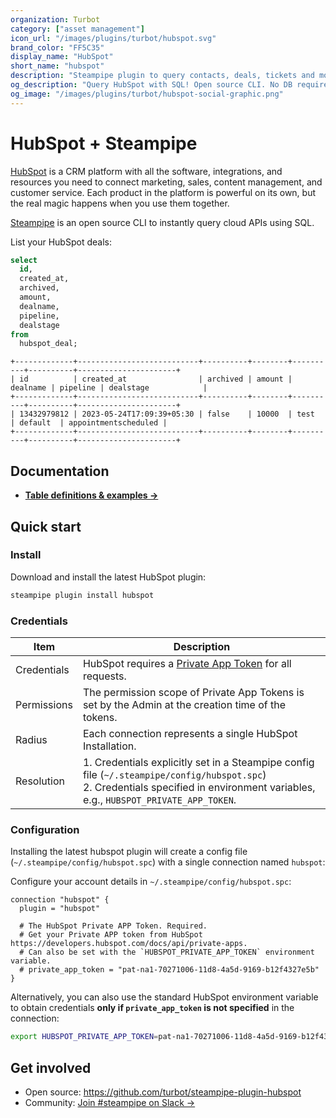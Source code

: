 ```yaml
---
organization: Turbot
category: ["asset management"]
icon_url: "/images/plugins/turbot/hubspot.svg"
brand_color: "FF5C35"
display_name: "HubSpot"
short_name: "hubspot"
description: "Steampipe plugin to query contacts, deals, tickets and more from HubSpot."
og_description: "Query HubSpot with SQL! Open source CLI. No DB required."
og_image: "/images/plugins/turbot/hubspot-social-graphic.png"
---
```


# HubSpot + Steampipe

[HubSpot](https://www.hubspot.com/) is a CRM platform with all the software, integrations, and resources you need to connect marketing, sales, content management, and customer service. Each product in the platform is powerful on its own, but the real magic happens when you use them together.

[Steampipe](https://steampipe.io) is an open source CLI to instantly query cloud APIs using SQL.

List your HubSpot deals:

```sql
select
  id,
  created_at,
  archived,
  amount,
  dealname,
  pipeline,
  dealstage
from
  hubspot_deal;
```

```
+-------------+---------------------------+----------+--------+----------+----------+----------------------+
| id          | created_at                | archived | amount | dealname | pipeline | dealstage            |
+-------------+---------------------------+----------+--------+----------+----------+----------------------+
| 13432979812 | 2023-05-24T17:09:39+05:30 | false    | 10000  | test     | default  | appointmentscheduled |
+-------------+---------------------------+----------+--------+----------+----------+----------------------+
```

## Documentation

- **[Table definitions & examples →](/plugins/turbot/hubspot/tables)**

## Quick start

### Install

Download and install the latest HubSpot plugin:

```sh
steampipe plugin install hubspot
```

### Credentials

| Item        | Description                                                                                                                                                                             |
| ----------- | --------------------------------------------------------------------------------------------------------------------------------------------------------------------------------------- |
| Credentials | HubSpot requires a [Private App Token](https://developers.hubspot.com/docs/api/private-apps) for all requests.                                                                          |
| Permissions | The permission scope of Private App Tokens is set by the Admin at the creation time of the tokens.                                                                                      |
| Radius      | Each connection represents a single HubSpot Installation.                                                                                                                               |
| Resolution  | 1. Credentials explicitly set in a Steampipe config file (`~/.steampipe/config/hubspot.spc`)<br />2. Credentials specified in environment variables, e.g., `HUBSPOT_PRIVATE_APP_TOKEN`. |

### Configuration

Installing the latest hubspot plugin will create a config file (`~/.steampipe/config/hubspot.spc`) with a single connection named `hubspot`:

Configure your account details in `~/.steampipe/config/hubspot.spc`:

```hcl
connection "hubspot" {
  plugin = "hubspot"

  # The HubSpot Private APP Token. Required.
  # Get your Private APP token from HubSpot https://developers.hubspot.com/docs/api/private-apps.
  # Can also be set with the `HUBSPOT_PRIVATE_APP_TOKEN` environment variable.
  # private_app_token = "pat-na1-70271006-11d8-4a5d-9169-b12f4327e5b"
}
```

Alternatively, you can also use the standard HubSpot environment variable to obtain credentials **only if `private_app_token` is not specified** in the connection:

```sh
export HUBSPOT_PRIVATE_APP_TOKEN=pat-na1-70271006-11d8-4a5d-9169-b12f4327e5b
```

## Get involved

- Open source: https://github.com/turbot/steampipe-plugin-hubspot
- Community: [Join #steampipe on Slack →](https://turbot.com/community/join)

